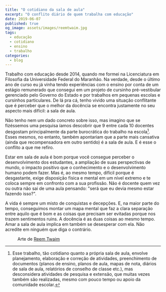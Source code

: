 ```yaml
---
title: "O cotidiano da sala de aula"
excerpt: "O conflito diário de quem trabalha com educação"
date: 2019-06-07
published: true
og_image: assets/images/reemtwaim.jpg
tags: 
  - educação
  - cotidiano
  - ensino
  - trabalho
categories:
  - blog
---
```


Trabalho com educação desde 2014, quando me formei na Licenciatura em Filosofia da Universidade Federal do Maranhão. Na verdade, desde o último ano de curso eu já vinha tendo experiências com o ensino por conta de um estágio remunerado que consegui em um projeto de cursinho pré-vestibular gerenciado pelo Governo do Estado e por trabalhos em pequenas escolas e cursinhos particulares. De lá pra cá, tenho vivido uma situação conflitante que é perceber que o melhor da docência se encontra justamente no seu aspecto mais difícil: a sala de aula. 

Não tenho nem um dado concreto sobre isso, mas imagino que se fizéssemos uma pesquisa íamos descobrir que 9 entre cada 10 docentes desgostam principalmente da parte burocrática do trabalho na escola[^1]. Esses mesmos, no entanto, também apontariam que a parte mais cansativa (ainda que recompensadora em outro sentido) é a sala de aula. E é esse o conflito a que me refiro.

Estar em sala de aula é bom porque você consegue perceber o desenvolvimento dos estudantes, a ampliação de suas perspectivas de mundo, o impacto positivo que o conhecimento e o desenvolvimento humano podem fazer. Mas é, ao mesmo tempo, difícil porque é desgastante, exige disposição física e mental em um nível extremo e te coloca sempre em confronto com a sua profissão. Não é docente quem vez ou outra não sai de uma aula pensando: "será que eu devia mesmo estar fazendo isso?".

A vida é sempre um misto de conquistas e decepções. E, na maior parte do tempo, conseguimos montar um mapa mental que faz a clara separação entre aquilo que é bom e as coisas que precisam ser evitadas porque nos trazem sentimentos ruins. A docência é as duas coisas ao mesmo tempo. Amar a sala de aula implica em também se desesperar com ela. Não acredite em ninguém que diga o contrário.

[^1]: Esse trabalho, tão cotidiano quanto a própria sala de aula, envolve planejamento, elaboração e correção de atividades, preenchimento de documentos (planos de ensino, planos de aula, mapas de nota, diários de sala de aula, relatórios de conselho de classe etc.), mas desconsidera atividades de pesquisa e extensão, que muitas vezes também são realizadas, mesmo com pouco tempo ou apoio da comunidade escolar.

<figure style="" class="align-center">
  <img src="{{ site.url }}{{ site.baseurl }}/assets/images/reemtwaim.jpg" alt="">
  <figcaption>Arte de <a href="https://www.instagram.com/reemtwaim/">Reem Twaim</a></figcaption>
</figure>
